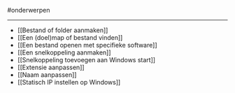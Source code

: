 
#onderwerpen 

---
* [[Bestand of folder aanmaken]]
* [[Een (doel)map of bestand vinden]]
* [[Een bestand openen met specifieke software]]
* [[Een snelkoppeling aanmaken]]
* [[Snelkoppeling toevoegen aan Windows start]]
* [[Extensie aanpassen]]
* [[Naam aanpassen]]
* [[Statisch IP instellen op Windows]]